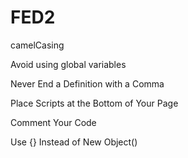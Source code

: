 FED2
====
camelCasing

Avoid using global variables

Never End a Definition with a Comma

Place Scripts at the Bottom of Your Page

Comment Your Code

Use {} Instead of New Object()
